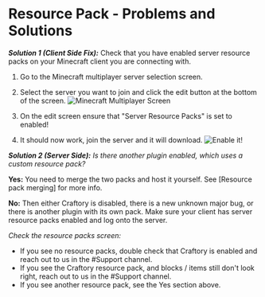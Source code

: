 # Resource Pack - Problems and Solutions

***Solution 1 (Client Side Fix):*** Check that you have enabled server resource packs on your Minecraft client you are connecting with.

 1. Go to the Minecraft multiplayer server selection screen.
 2. Select the server you want to join and click the edit button at the bottom of the screen.
 ![Minecraft Multiplayer Screen](https://www.dropbox.com/s/kmysikizzzu2dj3/sol1.PNG?raw=1)

3. On the edit screen ensure that "Server Resource Packs" is set to enabled!
4. It should now work, join the server and it will download.
![Enable it!](https://www.dropbox.com/s/2iifpzfbil6j6kk/sol1.1.PNG?raw=1)

***Solution 2 (Server Side):*** 
*Is there another plugin enabled, which uses a custom resource pack?*

**Yes:**
You need to merge the two packs and host it yourself. See [Resource pack merging] for more info.

**No:**
Then either Craftory is disabled, there is a new unknown major bug, or there is another plugin with its own pack. Make sure your client has server resource packs enabled and log onto the server. 

*Check the resource packs screen:* 
- If you see no resource packs, double check that Craftory is enabled and reach out to us in the #Support channel. 
- If you see the Craftory resource pack, and blocks / items still don't look right, reach out to us in the #Support channel. 
- If you see another resource pack, see the Yes section above.